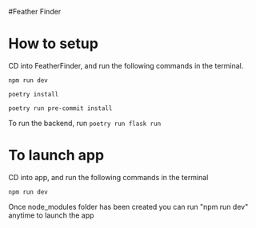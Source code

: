 #Feather Finder

# How to setup

CD into FeatherFinder, and run the following commands in the terminal.

`npm run dev`

`poetry install`

`poetry run pre-commit install`

To run the backend, run `poetry run flask run`

# To launch app

CD into app, and run the following commands in the terminal

`npm run dev`

Once node_modules folder has been created you can run "npm run dev" anytime to launch the app
